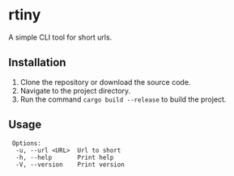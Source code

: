# rtiny

A simple CLI tool for short urls.

## Installation

1. Clone the repository or download the source code.
2. Navigate to the project directory.
3. Run the command `cargo build --release` to build the project.

## Usage

```
 Options:
  -u, --url <URL>  Url to short
  -h, --help       Print help
  -V, --version    Print version
```
